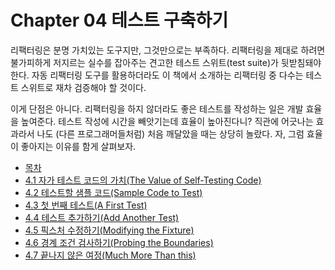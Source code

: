 # Chapter 04 테스트 구축하기
리팩터링은 분명 가치있는 도구지만, 그것만으로는 부족하다. 리팩터링을 제대로 하려면 불가피하게 저지르는 실수를 잡아주는 견고한 테스트 스위트(test suite)가 뒷받침돼야 한다. 자동 리팩터링 도구를 활용하더라도 이 책에서 소개하는 리팩터링 중 다수는 테스트 스위트로 재차 검증해야 할 것이다.

이게 단점은 아니다. 리팩터링을 하지 않더라도 좋은 테스트를 작성하는 일은 개발 효율을 높여준다. 테스트 작성에 시간을 빼앗기는데 효율이 높아진다니? 직관에 어긋나는 효과라서 나도 (다른 프로그래머들처럼) 처음 깨달았을 때는 상당히 놀랐다. 자, 그럼 효율이 좋아지는 이유를 함게 살펴보자.

- [목차](https://github.com/wonder13662/refactoring-v2/blob/writing/README.md)
- [4.1 자가 테스트 코드의 가치(The Value of Self-Testing Code)](https://github.com/wonder13662/refactoring-v2/blob/writing/chapter04/4-1.md)
- [4.2 테스트할 샘플 코드(Sample Code to Test)](https://github.com/wonder13662/refactoring-v2/blob/writing/chapter04/4-2.md)
- [4.3 첫 번째 테스트(A First Test)](https://github.com/wonder13662/refactoring-v2/blob/writing/chapter04/4-3.md)
- [4.4 테스트 추가하기(Add Another Test)](https://github.com/wonder13662/refactoring-v2/blob/writing/chapter04/4-4.md)
- [4.5 픽스처 수정하기(Modifying the Fixture)](https://github.com/wonder13662/refactoring-v2/blob/writing/chapter04/4-5.md)
- [4.6 경계 조건 검사하기(Probing the Boundaries)](https://github.com/wonder13662/refactoring-v2/blob/writing/chapter04/4-6.md)
- [4.7 끝나지 않은 여정(Much More Than this)](https://github.com/wonder13662/refactoring-v2/blob/writing/chapter04/4-7.md)